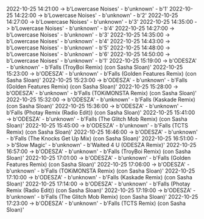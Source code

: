 2022-10-25 14:21:00 -> b'Lowercase Noises' - b'unknown' - b'1'
2022-10-25 14:22:00 -> b'Lowercase Noises' - b'unknown' - b'2'
2022-10-25 14:27:00 -> b'Lowercase Noises' - b'unknown' - b'3'
2022-10-25 14:35:00 -> b'Lowercase Noises' - b'unknown' - b'4'
2022-10-25 14:27:00 -> b'Lowercase Noises' - b'unknown' - b'3'
2022-10-25 14:35:00 -> b'Lowercase Noises' - b'unknown' - b'4'
2022-10-25 14:43:00 -> b'Lowercase Noises' - b'unknown' - b'5'
2022-10-25 14:48:00 -> b'Lowercase Noises' - b'unknown' - b'6'
2022-10-25 14:50:00 -> b'Lowercase Noises' - b'unknown' - b'1'
2022-10-25 15:19:00 -> b'ODESZA' - b'unknown' - b'Falls (TroyBoi Remix) (con Sasha Sloan)'
2022-10-25 15:23:00 -> b'ODESZA' - b'unknown' - b'Falls (Golden Features Remix) (con Sasha Sloan)'
2022-10-25 15:23:00 -> b'ODESZA' - b'unknown' - b'Falls (Golden Features Remix) (con Sasha Sloan)'
2022-10-25 15:28:00 -> b'ODESZA' - b'unknown' - b'Falls (TOKiMONSTA Remix) (con Sasha Sloan)'
2022-10-25 15:32:00 -> b'ODESZA' - b'unknown' - b'Falls (Kaskade Remix) (con Sasha Sloan)'
2022-10-25 15:36:00 -> b'ODESZA' - b'unknown' - b'Falls (Photay Remix (Radio Edit)) (con Sasha Sloan)'
2022-10-25 15:41:00 -> b'ODESZA' - b'unknown' - b'Falls (The Glitch Mob Remix) (con Sasha Sloan)'
2022-10-25 15:45:00 -> b'ODESZA' - b'unknown' - b'Falls (TCTS Remix) (con Sasha Sloan)'
2022-10-25 16:46:00 -> b'ODESZA' - b'unknown' - b'Falls (The Knocks Get Up Mix) (con Sasha Sloan)'
2022-10-25 16:51:00 -> b'Slow Magic' - b'unknown' - b'Waited 4 U (ODESZA Remix)'
2022-10-25 16:57:00 -> b'ODESZA' - b'unknown' - b'Falls (TroyBoi Remix) (con Sasha Sloan)'
2022-10-25 17:01:00 -> b'ODESZA' - b'unknown' - b'Falls (Golden Features Remix) (con Sasha Sloan)'
2022-10-25 17:06:00 -> b'ODESZA' - b'unknown' - b'Falls (TOKiMONSTA Remix) (con Sasha Sloan)'
2022-10-25 17:10:00 -> b'ODESZA' - b'unknown' - b'Falls (Kaskade Remix) (con Sasha Sloan)'
2022-10-25 17:14:00 -> b'ODESZA' - b'unknown' - b'Falls (Photay Remix (Radio Edit)) (con Sasha Sloan)'
2022-10-25 17:19:00 -> b'ODESZA' - b'unknown' - b'Falls (The Glitch Mob Remix) (con Sasha Sloan)'
2022-10-25 17:23:00 -> b'ODESZA' - b'unknown' - b'Falls (TCTS Remix) (con Sasha Sloan)'
